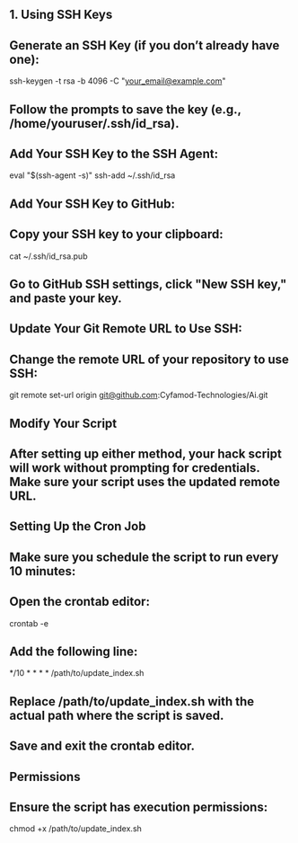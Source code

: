 ## 1. Using SSH Keys
## Generate an SSH Key (if you don’t already have one):

ssh-keygen -t rsa -b 4096 -C "your_email@example.com"


## Follow the prompts to save the key (e.g., /home/youruser/.ssh/id_rsa).

## Add Your SSH Key to the SSH Agent:

eval "$(ssh-agent -s)"
ssh-add ~/.ssh/id_rsa


## Add Your SSH Key to GitHub:

## Copy your SSH key to your clipboard:

cat ~/.ssh/id_rsa.pub

## Go to GitHub SSH settings, click "New SSH key," and paste your key.

## Update Your Git Remote URL to Use SSH:

## Change the remote URL of your repository to use SSH:

git remote set-url origin git@github.com:Cyfamod-Technologies/Ai.git

## Modify Your Script
## After setting up either method, your hack script will work without prompting for credentials. Make sure your script uses the updated remote URL.




## Setting Up the Cron Job
## Make sure you schedule the script to run every 10 minutes:

## Open the crontab editor:

crontab -e


## Add the following line:

*/10 * * * * /path/to/update_index.sh

## Replace /path/to/update_index.sh with the actual path where the script is saved.

## Save and exit the crontab editor.

## Permissions
## Ensure the script has execution permissions:

chmod +x /path/to/update_index.sh
